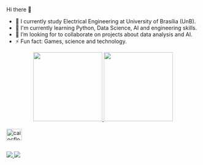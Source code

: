 Hi there 👋 

 
- 🔭 I currently study Electrical Engineering at University of Brasília (UnB). 
- 🌱 I'm currently learning Python, Data Science, AI and engineering skills. 
- 👯 I’m looking for to collaborate on projects about data analysis and AI.  
- ⚡ Fun fact: Games, science and technology.

<div align = "center">
  <a href="https://github.com/caiocflores">
  <img height = "180em" src = "https://github-readme-stats.vercel.app/api?username=caiocflores&show_icons=true&theme=dark&include_all_commits=true&count_private=true" />
  <img height = "180em" src = "https://github-readme-stats.vercel.app/api/top-langs/?username=caiocflores&layout=compact&langs_count=7&theme=dark" />
</div>
<div style = "display: inline_block"> <br>
  <img align = "center" alt = "caiocflores" height = "30" width = "40" src = "https://raw.githubusercontent.com/devicons/devicon/master/icons/python/python-original .svg ">
  </div>
  
  ##
 
<div> 
  <a href="https://img.shields.io/badge/Python-3776AB?style=for-the-badge&logo=python&logoColor=white"
 </a>
  <a href="https://discord.gg/wagxzStdcR" target="_blank"> <img src = "https://img.shields.io/badge/Discord-7289DA?style=for-the-badge&logo= discord & logoColor = white "target =" _ blank "> </a> 
  <a href = "mailto:caioflores02@gmail.com"> <img src = "https://img.shields.io/badge/-Gmail-%23333?style=for-the-badge&logo=gmail&logoColor=white" target = "_ blank"> </a>
  <a href="https://www.linkedin.com/caiocflores-45875016a" target="_bla
                                                                   
                                                                   
